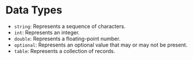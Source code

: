 # Data Types

- `string`: Represents a sequence of characters.
- `int`: Represents an integer.
- `double`: Represents a floating-point number.
- `optional`: Represents an optional value that may or may not be present.
- `table`: Represents a collection of records.
